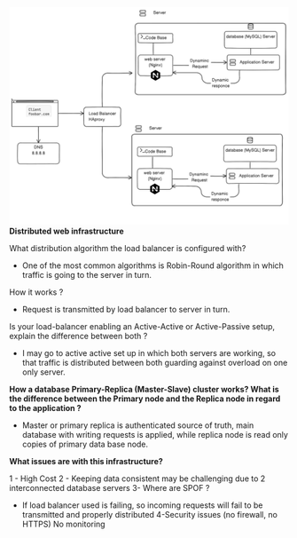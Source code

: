 ![Distributed servers web infrastructure](./images/distributed.png)
<strong> Distributed web infrastructure </strong>

What distribution algorithm the load balancer is configured with?

- One of the most common algorithms is Robin-Round algorithm in which traffic is going to the server in turn.

How it works ?

- Request is transmitted by load balancer to server in turn.

Is your load-balancer enabling an Active-Active or Active-Passive setup, explain the difference between both ?

- I may go to active active set up in which both servers are working, so that traffic is distributed between both guarding against overload on one only server.

<strong>How a database Primary-Replica (Master-Slave) cluster works?
What is the difference between the Primary node and the Replica node in regard to the application ?</strong>

- Master or primary replica is authenticated source of truth, main database with writing requests is applied, while replica node is read only copies of primary data base node.

<strong>What issues are with this infrastructure?</strong>

1 - High Cost
2 - Keeping data consistent may be challenging due to 2 interconnected database servers
3- Where are SPOF ?

- If load balancer used is failing, so incoming requests will fail to be transmitted and properly distributed
  4-Security issues (no firewall, no HTTPS) No monitoring
